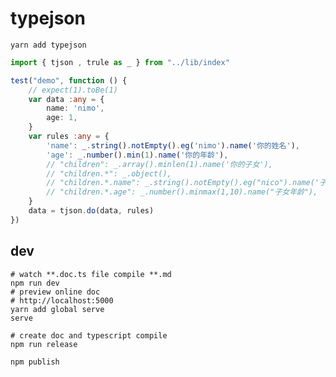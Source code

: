 <!-- !!!!!!!!!! 
This file is create by compile, do not edit this file 
!!! -->
# typejson

    yarn add typejson
```ts
import { tjson , trule as _ } from "../lib/index"

test("demo", function () {
    // expect(1).toBe(1)
    var data :any = {
        name: 'nimo',
        age: 1,
    }
    var rules :any = {
        'name': _.string().notEmpty().eg('nimo').name('你的姓名'),
        'age': _.number().min(1).name('你的年龄'),
        // "children": _.array().minlen(1).name('你的子女'),
        // "children.*": _.object(),
        // "children.*.name": _.string().notEmpty().eg("nico").name('子女姓名'),
        // "children.*.age": _.number().minmax(1,10).name("子女年龄"),
    }
    data = tjson.do(data, rules)
})
```

## dev
     
    # watch **.doc.ts file compile **.md
    npm run dev
    # preview online doc
    # http://localhost:5000 
    yarn add global serve
    serve
   
    # create doc and typescript compile
    npm run release
   
    npm publish
```ts
```